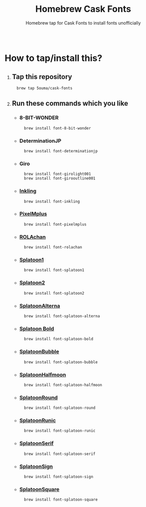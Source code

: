<br>

<h1 align="center">Homebrew Cask Fonts</h1>
<p align="center">Homebrew tap for Cask Fonts to install fonts unofficially</p>

<br><br>

# How to tap/install this?

1.  ## Tap this repository

    ```shell
      brew tap 5ouma/cask-fonts
    ```

2.  ## Run these commands which you like

    - ### 8-BIT-WONDER

      ```shell
        brew install font-8-bit-wonder
      ```

    - ### DeterminationJP

      ```shell
        brew install font-determinationjp
      ```

    - ### Giro

      ```shell
        brew install font-girolight001
        brew install font-girooutline001
      ```

    - ### [Inkling](https://frozenpandaman.github.io/inkling.html)

      ```shell
        brew install font-inkling
      ```

    - ### [PixelMplus](https://itouhiro.hatenablog.com/entry/20130602/font)

      ```shell
        brew install font-pixelmplus
      ```

    - ### [ROLAchan](https://ozawa.design/store/rolachan)

      ```shell
        brew install font-rolachan
      ```

    - ### [Splatoon1](https://frozenpandaman.github.io/inkling.html)

      ```shell
        brew install font-splatoon1
      ```

    - ### [Splatoon2](https://frozenpandaman.github.io/inkling.html)

      ```shell
        brew install font-splatoon2
      ```

    - ### [SplatoonAlterna](https://twitter.com/ardnin_/status/1535737230949490695)

      ```shell
        brew install font-splatoon-alterna
      ```

    - ### [Splatoon Bold](https://twitter.com/ardnin_/status/1535737230949490695)

      ```shell
        brew install font-splatoon-bold
      ```

    - ### [SplatoonBubble](https://twitter.com/ardnin_/status/1535737230949490695)

      ```shell
        brew install font-splatoon-bubble
      ```

    - ### [SplatoonHalfmoon](https://twitter.com/ardnin_/status/1535737230949490695)

      ```shell
        brew install font-splatoon-halfmoon
      ```

    - ### [SplatoonRound](https://twitter.com/ardnin_/status/1535737230949490695)

      ```shell
        brew install font-splatoon-round
      ```

    - ### [SplatoonRunic](https://twitter.com/ardnin_/status/1535737230949490695)

      ```shell
        brew install font-splatoon-runic
      ```

    - ### [SplatoonSerif](https://twitter.com/ardnin_/status/1535737230949490695)

      ```shell
        brew install font-splatoon-serif
      ```

    - ### [SplatoonSign](https://twitter.com/ardnin_/status/1535737230949490695)

      ```shell
        brew install font-splatoon-sign
      ```

    - ### [SplatoonSquare](https://twitter.com/ardnin_/status/1535737230949490695)

      ```shell
        brew install font-splatoon-square
      ```
